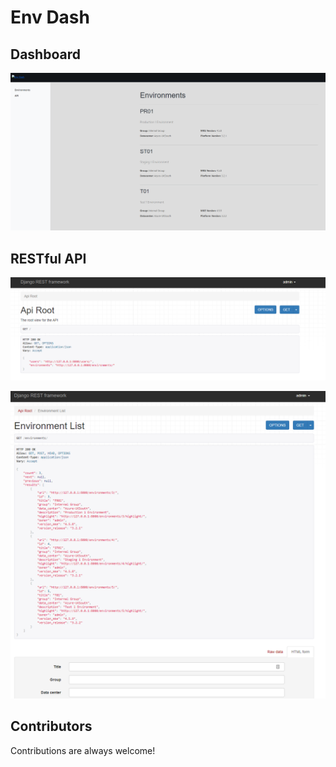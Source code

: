 # Env Dash

## Dashboard

![alt text](img/dashboard.png)

## RESTful API 

![alt text](img/api-root.png)

![alt text](img/api-environments.png)

## Contributors

Contributions are always welcome!